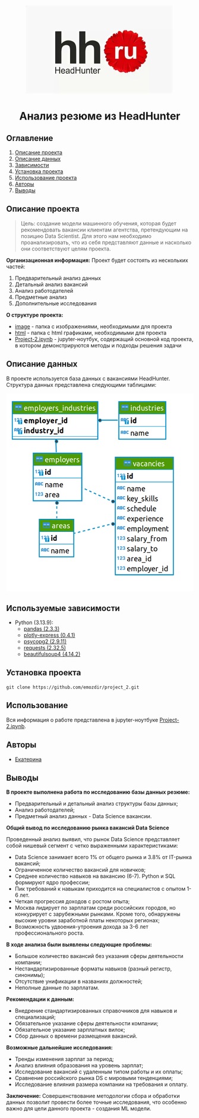 
<div align="center">
  <img src="https://raw.githubusercontent.com/AndreyRysistov/DatasetsForPandas/main/hh%20label.jpg" alt="HH Logo" width="400">
</div>

# <center> Анализ резюме из HeadHunter </center>

## Оглавление
1. [Описание проекта](#Описание-проекта)
2. [Описание данных](#Описание-данных)
3. [Зависимости](#Зависимости)
4. [Установка проекта](#Установка-проекта)
5. [Использование проекта](#Использование-проекта)
6. [Авторы](#Авторы)
7. [Выводы](#Выводы)

## Описание проекта

> Цель: создание модели машинного обучения, которая будет рекомендовать вакансии клиентам агентства, претендующим на позицию Data Scientist. Для этого нам необходимо проанализировать, что из себя представляют данные и насколько они соответствуют целям проекта.

**Организационная информация:**
Проект будет состоять из нескольких частей:
1. Предварительный анализ данных
2. Детальный анализ вакансий
3. Анализ работодателей
4. Предметные анализ
5. Дополнительные исследования

**О структуре проекта:**
* [image](./data/image) - папка с изображениями, необходимыми для проекта
* [html](./data/html) - папка с html графиками, необходимыми для проекта
* [Project-2.ipynb](./Project-2.ipynb) - jupyter-ноутбук, содержащий основной код проекта, в котором демонстрируются методы и подходы решения задачи


## Описание данных
В проекте используется база данных с вакансиями HeadHunter. Структура данных представлена следующими таблицами:
<div align="center">
  <img src='data/image/SQL_pj2_2_1.png'>
</div>

## Используемые зависимости
* Python (3.13.9):
    * [pandas (2.3.3)](https://pandas.pydata.org)
    * [plotly-express (0.4.1)](https://plotly.express/)
    * [psycopg2 (2.9.11)](https://www.psycopg.org/)
    * [requests (2.32.5)](https://requests.readthedocs.io)
    * [beautifulsoup4 (4.14.2)](https://www.crummy.com/software/BeautifulSoup/bs4/)

## Установка проекта

```
git clone https://github.com/emozdir/project_2.git
```

## Использование
Вся информация о работе представлена в jupyter-ноутбуке [Project-2.ipynb](https://github.com/emozdir/project_2/blob/master/Project-2.ipynb).

## Авторы

* [Екатерина](https://github.com/emozdir)

## Выводы

**В проекте выполнена работа по исследованию базы данных резюме:**
- Предварительный и детальный анализ структуры базы данных;
- Анализ работодателей;
- Предметный анализ данных -  Data Science вакансии.

**Общий вывод по исследованию рынка вакансий Data Science**

Проведенный анализ выявил, что рынок Data Science представляет собой нишевый сегмент с четко выраженными характеристиками:
- Data Science занимает всего 1% от общего рынка и 3.8% от IT-рынка вакансий; 
- Ограниченное количество вакансий для новичков;
- Среднее количество навыков на вакансию (6-7). Python и SQL формируют ядро профессии;
- Пик требований к навыкам приходится на специалистов с опытом 1-6 лет.
- Четкая прогрессия доходов с ростом опыта;
- Москва лидирует по зарплатам среди российских городов, но конкурирует с зарубежными рынками. Кроме того, обнаружены высокие уровни заработной платы некоторых регионах;
- Возможность удвоения-утроения дохода за 3-6 лет профессионального роста.


**В ходе анализа были выявлены следующие проблемы:**
- Большое количество вакансий без указания сферы деятельности компании;
- Нестандартизированные форматы навыков (разный регистр, синонимы);
- Отсутствие унификации в названиях должностей;
- Неполные данные по зарплатам.

**Рекомендации к данным:**
- Внедрение стандартизированных справочников для навыков и специализаций;
- Обязательное указание сферы деятельности компании;
- Обязательное указание зарплатных вилок;
- Сбор данных о времени размещения вакансий.

**Возможные дальнейшие исследования:**

- Тренды изменения зарплат за период;
- Анализ влияния образования на уровень зарплат;
- Исследование вакансий с удаленным типом работы и их оплаты;
- Сравнение российского рынка DS с мировыми тенденциями;
- Исследование влияния размера компании на требования и оплату.

**Заключение:** Совершенствование методологии сбора и обработки данных позволит провести более точные исследования, что особенно важно для цели данного проекта - создания ML модели.

